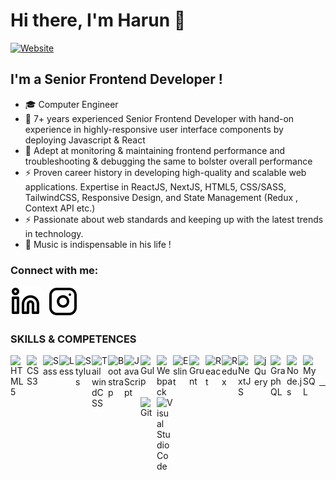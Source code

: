 # Hi there, I'm Harun 👋

[![Website](https://img.shields.io/badge/Linkedin%20Portfolio-Harun%20Veli%20KAYSILI-critical?style=for-the-badge&logo=default&link=https://www.linkedin.com/in/harunveli/)](https://www.linkedin.com/in/harunveli/)

 <!-- [![Website](https://img.shields.io/website?label=codeSTACKr.com&style=for-the-badge&url=https%3A%2F%2Fcodestackr.com)](https://codestackr.com)
[![Twitter Follow](https://img.shields.io/twitter/follow/codeSTACKr?color=1DA1F2&logo=twitter&style=for-the-badge)](https://twitter.com/intent/follow?original_referer=https%3A%2F%2Fgithub.com%2FcodeSTACKr&screen_name=codeSTACKr)

[![Visual Studio Marketplace Rating (Stars)](https://img.shields.io/visual-studio-marketplace/stars/codestackr.codestackr-theme?label=codeSTACKr%20VS%20Code%20Theme&logo=visualstudiocode&logoColor=ff652f&style=for-the-badge)](https://marketplace.visualstudio.com/items?itemName=codestackr.codestackr-theme)
[![Become A VS Code SuperHero](https://img.shields.io/badge/-Become%20A%20VS%20Code%20SuperHero%20%E2%86%92-gray.svg?colorB=ff652f&style=for-the-badge)](https://vsCodeHero.com)
 -->

## I'm a Senior Frontend Developer !

- :mortar_board: Computer Engineer
- :briefcase: 7+ years experienced Senior Frontend Developer with hand-on experience in highly-responsive user interface components by deploying Javascript & React
- :rocket: Adept at monitoring & maintaining frontend performance and troubleshooting & debugging the same to bolster overall performance 
- ⚡ Proven career history in developing high-quality and scalable web applications. Expertise in ReactJS, NextJS, HTML5, CSS/SASS, TailwindCSS, Responsive Design, and State Management (Redux , Context API etc.)
- ⚡ Passionate about web standards and keeping up with the latest trends in technology.
- :musical_score: Music is indispensable in his life ! 

### Connect with me:

<!--
[![website](./img/globe-light.svg)](https://codestackr.com#gh-light-mode-only)
[![website](./img/globe-dark.svg)](https://codestackr.com#gh-dark-mode-only)
&nbsp;&nbsp;
[![website](./img/youtube-light.svg)](https://youtube.com/codestackr#gh-light-mode-only)
[![website](./img/youtube-dark.svg)](https://youtube.com/codestackr#gh-dark-mode-only)
&nbsp;&nbsp;
[![website](./img/twitter-light.svg)](https://twitter.com/codestackr#gh-light-mode-only)
[![website](./img/twitter-dark.svg)](https://twitter.com/codestackr#gh-dark-mode-only)
&nbsp;&nbsp;
-->

[![website](./img/linkedin-light.svg)](https://www.linkedin.com/in/harunveli/)&nbsp;&nbsp;
[![website](./img/instagram-light.svg)](https://www.instagram.com/harunveli_/)

### SKILLS & COMPETENCES
 
<img align="left" alt="HTML5" width="26px" src="https://cdn.jsdelivr.net/gh/devicons/devicon/icons/html5/html5-original.svg"/>
<img align="left" alt="CSS3" width="26px" src="https://cdn.jsdelivr.net/gh/devicons/devicon/icons/css3/css3-original.svg"/>
<img align="left" alt="Sass" width="26px" src="https://cdn.jsdelivr.net/gh/devicons/devicon/icons/sass/sass-original.svg"/>
<img align="left" alt="Less" width="26px" src="https://cdn.jsdelivr.net/gh/devicons/devicon/icons/less/less-plain-wordmark.svg"/>
<img align="left" alt="Stylus" width="26px" src="https://cdn.jsdelivr.net/gh/devicons/devicon/icons/stylus/stylus-original.svg"/>
<img align="left" alt="TailwindCSS" width="26px" src="https://cdn.jsdelivr.net/gh/devicons/devicon/icons/tailwindcss/tailwindcss-original-wordmark.svg"/>
<img align="left" alt="Bootstrap" width="26px" src="https://cdn.jsdelivr.net/gh/devicons/devicon/icons/bootstrap/bootstrap-original.svg"/>
<img align="left" alt="JavaScript" width="26px" src="https://cdn.jsdelivr.net/gh/devicons/devicon/icons/javascript/javascript-original.svg"/>
<img align="left" alt="Gulp" width="26px" src="https://cdn.jsdelivr.net/gh/devicons/devicon/icons/gulp/gulp-plain.svg"/>
<img align="left" alt="Webpack" width="26px" src="https://cdn.jsdelivr.net/gh/devicons/devicon/icons/webpack/webpack-original.svg"/>
<img align="left" alt="Eslint" width="26px" src="https://cdn.jsdelivr.net/gh/devicons/devicon/icons/eslint/eslint-original.svg"/>
<img align="left" alt="Grunt" width="26px" src="https://cdn.jsdelivr.net/gh/devicons/devicon/icons/grunt/grunt-original.svg"/>
<img align="left" alt="React" width="26px" src="https://cdn.jsdelivr.net/gh/devicons/devicon/icons/react/react-original.svg"/>
<img align="left" alt="Redux" width="26px" src="https://cdn.jsdelivr.net/gh/devicons/devicon/icons/redux/redux-original.svg"/>
<img align="left" alt="NextJS" width="26px" src="https://cdn.jsdelivr.net/gh/devicons/devicon/icons/nextjs/nextjs-original.svg"/>
<img align="left" alt="jQuery" width="26px" src="https://cdn.jsdelivr.net/gh/devicons/devicon/icons/jquery/jquery-original.svg"/>
<img align="left" alt="GraphQL" width="26px" src="https://cdn.jsdelivr.net/gh/devicons/devicon/icons/graphql/graphql-plain.svg"/>
<img align="left" alt="Node.js" width="26px" src="https://cdn.jsdelivr.net/gh/devicons/devicon/icons/nodejs/nodejs-original.svg"/>
<img align="left" alt="MySQL" width="26px" src="https://cdn.jsdelivr.net/gh/devicons/devicon/icons/mysql/mysql-original.svg"/>
<img align="left" alt="Git" width="26px" src="https://cdn.jsdelivr.net/gh/devicons/devicon/icons/git/git-original.svg"/>
<img align="left" alt="Visual Studio Code" click="javascript=void(0)" width="26px" src="https://cdn.jsdelivr.net/gh/devicons/devicon/icons/vscode/vscode-original.svg"/>

<br />
<br />

---
